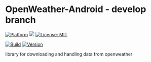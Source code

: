 # OpenWeather-Android - develop branch

[![Platform](https://img.shields.io/badge/platform-Angular-blue.svg)](https://angular.io/)
<a target="_blank" href="https://www.paypal.me/GuepardoApps" title="Donate using PayPal"><img src="https://img.shields.io/badge/paypal-donate-blue.svg" /></a>
[![License: MIT](https://img.shields.io/badge/License-MIT-blue.svg)](https://opensource.org/licenses/MIT)

[![Build](https://img.shields.io/badge/build-passing-green.svg)](https://github.com/OpenWeatherLib/OpenWeather-Angular/tree/develop/releases)
[![Version](https://img.shields.io/badge/version-v0.0.1.180913-green.svg)](https://github.com/OpenWeatherLib/OpenWeather-Angular/tree/develop/releases)

library for downloading and handling data from openweather
